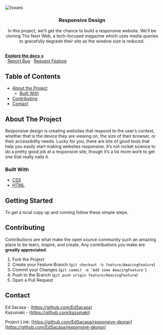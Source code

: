 

![Issues][issues-shield]


  <h3 align="center">Responsive Design</h3>

  <p align="center">
    In this project, we’ll get the chance to build a responsive website. We’ll be cloning The Next Web, a tech-focused    magazine which uses media queries to gracefully degrade their site as the window size is reduced.</p>
    <br />
    <a href="https://github.com/EdSacasa/responsive-design/tree/responsive-design"><strong>Explore the docs »</strong></a>
    <br />
    ·
    <a href="https://github.com/EdSacasa/responsive-design/issues">Report Bug</a>
    ·
    <a href="https://github.com/EdSacasa/responsive-design/issues">Request Feature</a>
  </p>
</p>



<!-- TABLE OF CONTENTS -->
## Table of Contents

* [About the Project](#about-the-project)
  * [Built With](#built-with)
* [Contributing](#contributing)
* [Contact](#contact)



<!-- ABOUT THE PROJECT -->
## About The Project

Responsive design is creating websites that respond to the user’s context, whether that is the device they are viewing on, the size of their browser, or their accessibility needs. Lucky for you, there are lots of good tools that help you easily start making websites responsive. It’s not rocket science to do a pretty good job at a responsive site, though it’s a lot more work to get one that really nails it.

### Built With

* [CSS](CSS)
* [HTML](HTML)



<!-- GETTING STARTED -->
## Getting Started

To get a local copy up and running follow these simple steps.

## Contributing

Contributions are what make the open source community such an amazing place to be learn, inspire, and create. Any contributions you make are **greatly appreciated**.

1. Fork the Project
2. Create your Feature Branch (`git checkout -b feature/AmazingFeature`)
3. Commit your Changes (`git commit -m 'Add some AmazingFeature'`)
4. Push to the Branch (`git push origin feature/AmazingFeature`)
5. Open a Pull Request


<!-- CONTACT -->
## Contact

Ed Sacasa - (https://github.com/EdSacasa) </br>
Kazumaki - (https://github.com/kazumaki) 

Project Link: [https://github.com/EdSacasa/responsive-design](https://github.com/EdSacasa/responsive-design)




<!-- MARKDOWN LINKS & IMAGES -->
<!-- https://www.markdownguide.org/basic-syntax/#reference-style-links -->
[contributors-shield]: https://img.shields.io/github/contributors/othneildrew/Best-README-Template.svg?style=flat-square
[contributors-url]: https://github.com/othneildrew/Best-README-Template/graphs/contributors
[forks-shield]: https://img.shields.io/github/forks/othneildrew/Best-README-Template.svg?style=flat-square
[forks-url]: https://github.com/othneildrew/Best-README-Template/network/members
[stars-shield]: https://img.shields.io/github/stars/othneildrew/Best-README-Template.svg?style=flat-square
[stars-url]: https://github.com/othneildrew/Best-README-Template/stargazers
[issues-shield]: https://img.shields.io/github/issues/othneildrew/Best-README-Template.svg?style=flat-square
[issues-url]: https://github.com/othneildrew/Best-README-Template/issues
[license-shield]: https://img.shields.io/github/license/othneildrew/Best-README-Template.svg?style=flat-square
[license-url]: https://github.com/othneildrew/Best-README-Template/blob/master/LICENSE.txt
[linkedin-shield]: https://img.shields.io/badge/-LinkedIn-black.svg?style=flat-square&logo=linkedin&colorB=555
[linkedin-url]: https://linkedin.com/in/othneildrew
[product-screenshot]: images/screenshot.png
